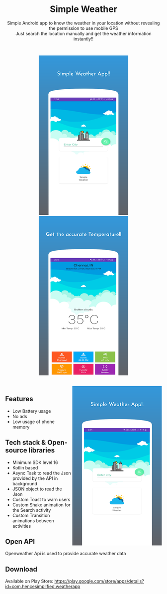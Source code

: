 <h1 align="center">Simple Weather</h1>

<p align="center">  
  Simple Android app to know the weather in your location without revealing the permission to use mobile GPS</br>
  Just search the location manually and get the weather information instantly!!</br>
</p>
</br>

<p align="center">
  <img src="https://raw.githubusercontent.com/praveen05git/SimpleWeather/master/screenshots/weatherApp1.png"/>
  <img src="https://raw.githubusercontent.com/praveen05git/SimpleWeather/master/screenshots/weatherApp3.png"/>
</p></br>

<img align="right" src="https://raw.githubusercontent.com/praveen05git/SimpleWeather/master/screenshots/weatherApp1.png"/>

## Features
- Low Battery usage
- No ads
- Low usage of phone memory</br>

## Tech stack & Open-source libraries
- Minimum SDK level 16
- Kotlin based
- Async Task to read the Json provided by the API in background
- JSON object to read the Json
- Custom Toast to warn users
- Custom Shake animation for the Search activity
- Custom Transition animations between activities</br>

## Open API
Openweather Api is used to provide accurate weather data</br>

## Download
Available on Play Store: https://play.google.com/store/apps/details?id=com.hencesimplified.weatherapp
